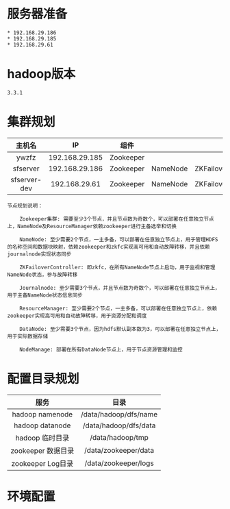 # 服务器准备

    * 192.168.29.186
    * 192.168.29.185
    * 192.168.29.61
# hadoop版本
    3.3.1
# 集群规划

|     主机名      |       IP       |    组件     |          |                      |             |          |            |                 |
|:------------:|:--------------:|:---------:|:--------:|:--------------------:|:-----------:|:--------:|:----------:|-----------------|
|    ywzfz     | 192.168.29.185 | Zookeeper |          |                      | Journalnode | DataNode | NodeManage | ResourceManager |
|   sfserver   | 192.168.29.186 | Zookeeper | NameNode | ZKFailoverController | Journalnode | DataNode | NodeManage | ResourceManager |
| sfserver-dev | 192.168.29.61  | Zookeeper | NameNode | ZKFailoverController | Journalnode | DataNode | NodeManage | ResourceManager |

    节点规划说明：
    
        Zookeeper集群: 需要至少3个节点，并且节点数为奇数个，可以部署在任意独立节点上，NameNode及ResourceManager依赖zookeeper进行主备选举和切换
        
        NameNode: 至少需要2个节点，一主多备，可以部署在任意独立节点上，用于管理HDFS的名称空间和数据块映射，依赖zookeeper和zkfc实现高可用和自动故障转移，并且依赖journalnode实现状态同步
        
        ZKFailoverController: 即zkfc，在所有NameNode节点上启动，用于监视和管理NameNode状态，参与故障转移
        
        Journalnode: 至少需要3个节点，并且节点数为奇数个，可以部署在任意独立节点上，用于主备NameNode状态信息同步
        
        ResourceManager: 至少需要2个节点，一主多备，可以部署在任意独立节点上，依赖zookeeper实现高可用和自动故障转移，用于资源分配和调度
        
        DataNode: 至少需要3个节点，因为hdfs默认副本数为3，可以部署在任意独立节点上，用于实际数据存储
        
        NodeManage: 部署在所有DataNode节点上，用于节点资源管理和监控

# 配置目录规划

|       服务        |          目录           |
|:---------------:|:---------------------:|
| hadoop namenode | /data/hadoop/dfs/name |
| hadoop datanode | /data/hadoop/dfs/data |
|   hadoop 临时目录   |   /data/hadoop/tmp    |
| zookeeper 数据目录  | /data/zookeeper/data  |
| zookeeper Log目录 | /data/zookeeper/logs  |


# 环境配置



